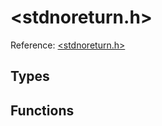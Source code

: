 # \<stdnoreturn.h\>

Reference: [\<stdnoreturn.h\>](https://en.cppreference.com/w/c/stdnoreturn)

## Types

## Functions

